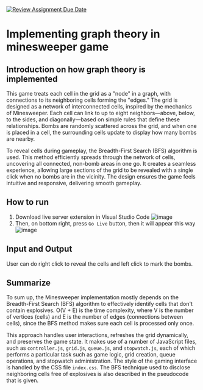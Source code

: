 [![Review Assignment Due Date](https://classroom.github.com/assets/deadline-readme-button-22041afd0340ce965d47ae6ef1cefeee28c7c493a6346c4f15d667ab976d596c.svg)](https://classroom.github.com/a/0_yE0bFY)
# Implementing graph theory in minesweeper game

## Introduction on how graph theory is implemented
This game treats each cell in the grid as a "node" in a graph, with connections to its neighboring cells forming the "edges." The grid is designed as a network of interconnected cells, inspired by the mechanics of Minesweeper. Each cell can link to up to eight neighbors—above, below, to the sides, and diagonally—based on simple rules that define these relationships. Bombs are randomly scattered across the grid, and when one is placed in a cell, the surrounding cells update to display how many bombs are nearby. 

To reveal cells during gameplay, the Breadth-First Search (BFS) algorithm is used. This method efficiently spreads through the network of cells, uncovering all connected, non-bomb areas in one go. It creates a seamless experience, allowing large sections of the grid to be revealed with a single click when no bombs are in the vicinity. The design ensures the game feels intuitive and responsive, delivering smooth gameplay.

## How to run
1. Download live server extension in Visual Studio Code
   ![image](https://github.com/user-attachments/assets/ad14cf94-ab10-4fd1-9259-e989410e618e)
2. Then, on bottom right, press `Go Live` button, then it will appear this way
   ![image](https://github.com/user-attachments/assets/0910e0cd-be66-45e0-b69f-3d2484bcfe55)

## Input and Output
User can do right click to reveal the cells and left click to mark the bombs.

## Summarize
To sum up, the Minesweeper implementation mostly depends on the Breadth-First Search (BFS) algorithm to effectively identify cells that don't contain explosives. O(V + E) is the time complexity, where V is the number of vertices (cells) and E is the number of edges (connections between cells), since the BFS method makes sure each cell is processed only once. 

This approach handles user interactions, refreshes the grid dynamically, and preserves the game state. It makes use of a number of JavaScript files, such as `controller.js`, `grid.js`, `queue.js`, and `stopwatch.js`, each of which performs a particular task such as game logic, grid creation, queue operations, and stopwatch administration. The style of the gaming interface is handled by the CSS file `index.css`. The BFS technique used to disclose neighboring cells free of explosives is also described in the pseudocode that is given. 
